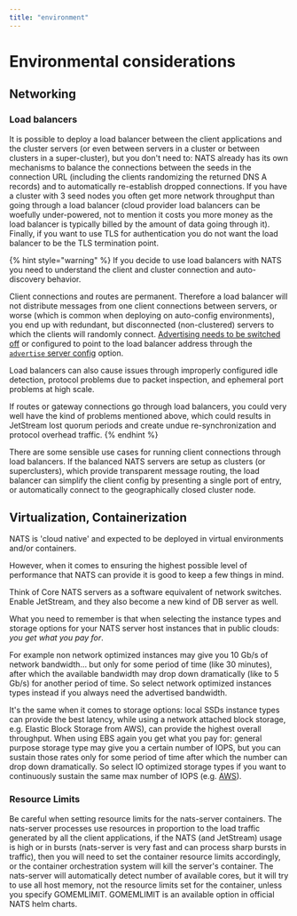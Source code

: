```yaml
---
title: "environment"
---
```

# Environmental considerations

## Networking

### Load balancers
It is possible to deploy a load balancer between the client applications and the cluster servers (or even between servers in a cluster or between clusters in a super-cluster), but you don't need to: NATS already has its own mechanisms to balance the connections between the seeds in the connection URL (including the clients randomizing the returned DNS A records) and to automatically re-establish dropped connections.
If you have a cluster with 3 seed nodes you often get more network throughput than going through a load balancer (cloud provider load balancers can be woefully under-powered, not to mention it costs you more money as the load balancer is typically billed by the amount of data going through it).
Finally, if you want to use TLS for authentication you do not want the load balancer to be the TLS termination point.

{% hint style="warning" %}
If you decide to use load balancers with NATS you need to understand the client and cluster connection and auto-discovery behavior.  

Client connections and routes are permanent. Therefore a load balancer will not distribute messages from one client connections between servers, or worse (which is common when deploying on auto-config environments), you end up with redundant, but disconnected (non-clustered) servers to which the clients will randomly connect. [Advertising needs to be switched off](configuration/clustering/cluster_config) or configured to point to the load balancer address through the [`advertise` server config](configuration/clustering/cluster_config)  option. 

Load balancers can also cause issues through improperly configured idle detection, protocol problems due to packet inspection, and ephemeral port problems at high scale.

If routes or gateway connections go through load balancers, you could very well have the kind of problems mentioned above, which could results in JetStream lost quorum periods and create undue re-synchronization and protocol overhead traffic.
{% endhint %}

There are some sensible use cases for running client connections through load balancers.
If the balanced NATS servers are setup as clusters (or superclusters), which provide transparent message routing, the load balancer can simplify the client config by presenting a single port of entry, or automatically connect to the geographically closed cluster node.


## Virtualization, Containerization

NATS is 'cloud native' and expected to be deployed in virtual environments and/or containers.

However, when it comes to ensuring the highest possible level of performance that NATS can provide it is good to keep a few things in mind.

Think of Core NATS servers as a software equivalent of network switches. Enable JetStream, and they also become a new kind of DB server as well. 

What you need to remember is that when selecting the instance types and storage options for your NATS server host instances that in public clouds: *you get what you pay for*.

For example non network optimized instances may give you 10 Gb/s of network bandwidth... but only for some period of time (like 30 minutes), after which the available bandwidth may drop down dramatically (like to 5 Gb/s) for another period of time. So select network optimized instances types instead if you always need the advertised bandwidth.

It's the same when it comes to storage options: local SSDs instance types can provide the best latency, while using a network attached block storage, e.g. Elastic Block Storage from AWS), can provide the highest overall throughput. When using EBS again you get what you pay for: general purpose storage type may give you a certain number of IOPS, but you can sustain those rates only for some period of time after which the number can drop down dramatically. So select IO optimized storage types if you want to continuously sustain the same max number of IOPS (e.g. [AWS](https://docs.aws.amazon.com/AWSEC2/latest/UserGuide/ebs-volume-types.html)).

### Resource Limits

Be careful when setting resource limits for the nats-server containers. The nats-server processes use resources in proportion to the load traffic generated by all the client applications, if the NATS (and JetStream) usage is high or in bursts (nats-server is very fast and can process sharp bursts in traffic), then you will need to set the container resource limits accordingly, or the container orchestration system will kill the server's container. The nats-server will automatically detect number of available cores, but it will try to use all host memory, not the resource limits set for the container, unless you specify GOMEMLIMIT. GOMEMLIMIT is an available option in official NATS helm charts.
